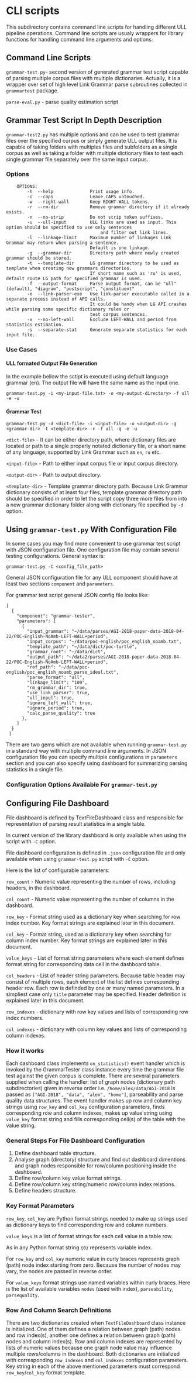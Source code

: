 # CLI scripts

This subdirectory contains command line scripts for handling different ULL pipeline operations. Command line scripts are usualy wrappers for library functions for handling command line arguments and
options.

## Command Line Scripts

`grammar-test.py`- second version of generated grammar test script capable of parsing multiple corpus files with
                    multiple dictionaries. Actually, it is a wrapper over set of high level Link Grammar parse
                    subroutines collected in `grammartest` package.

`parse-eval.py` - parse quality estimation script


## Grammar Test Script In Depth Description

`grammar-test2.py` has multiple options and can be used to test grammar files over the specified corpus or simply
generate ULL output files. It is capable of taking folders with multiples files and subfolders as a single corpus
as well as taking a folder with multiple dictionary files to test each single grammar file separately over the same
input corpus.

### Options

```
    OPTIONS:
        -h  --help              Print usage info.
        -c  --caps              Leave CAPS untouched.
        -w  --right-wall        Keep RIGHT-WALL tokens.
        -r  --rm-dir            Remove grammar directory if it already exists.
        -n  --no-strip          Do not strip token suffixes.
        -u  --ull-input         ULL links are used as input. This option should be specified to use only sentences
                                    and filter out link lines.
        -l  --linkage-limit     Maximum number of linkages Link Grammar may return when parsing a sentence.
                                Default is one linkage.
        -g  --grammar-dir       Directory path where newly created grammar should be stored.
        -t  --template-dir      LG grammar directory to be used as template when creating new grammars directories.
                                If short name such as 'ru' is used, default route LG path for specified grammar is used.
        -f  --output-format     Parse output format, can be "ull" (default), "diagram", "postscript", "constituent"
        -e  --link-parser-exe   Use link-parser executable called in a separate process instead of API calls.
                                It could be handy when LG API crashes while parsing some specific dictionary rules or
                                test corpus sentences.
        -x  --no-left-wall      Exclude LEFT-WALL and period from statistics estimation.
        -s  --separate-stat     Generate separate statistics for each input file.
```



### Use Cases

#### ULL formated Output File Generation

In the example bellow the sctipt is executed using default language grammar (en). The output file will have the same
name as the input one.

`grammar-test.py -i <my-input-file.txt> -o <my-output-directory> -f ull -e -u`

#### Grammar Test

`grammar-test.py -d <dict-file> -i <input-file> -o <output-dir> -g <grammar-dir> -t <template-dir> -r -f ull -q -e -u`

`<dict-file>` - It can be either directory path, where dictionary files are located or path to a single properly notated
dictionary file, or a short name of any language, supported by Link Grammar such as `en`, `ru` etc.

`<input-file>` - Path to either input corpus file or input corpus directory.

`<output-dir>` - Path to output directory.

`<template-dir>` - Template grammar directory path. Because Link Grammar dictionary consists of at least four files,
template grammar directory path should be specified in order to let the script copy three more files from into a new
grammar dictionary folder along with dictionary file specified by `-d` option.

## Using `grammar-test.py` With Configuration File

In some cases you may find more convenient to use grammar test script with 
JSON configuration file. One configuration file may contain several testing
configurations. General syntax is:
```
grammar-test.py -C <config_file_path>
``` 
General JSON configuration file for any ULL component should have at least
two sections `component` and `parameters`.

For grammar test script general JSON config file looks like:
```
[
  {
    "component": "grammar-tester",
    "parameters": [
      {
        "input_grammar": "~/data/parses/AGI-2018-paper-data-2018-04-22/POC-English-NoAmb-LEFT-WALL+period",
        "input_corpus": "~/data/poc-english/poc_english_noamb.txt",
        "template_path": "~/data/dict/poc-turtle",
        "grammar_root": "~/data/dict",
        "output_path": "~/data2/parses/AGI-2018-paper-data-2018-04-22/POC-English-NoAmb-LEFT-WALL+period",
        "ref_path": "~/data/poc-english/poc_english_noamb_parse_ideal.txt",
        "parse_format": "ull",
        "linkage_limit": "100",
        "rm_grammar_dir": true,
        "use_link_parser": true,
        "ull_input": true,
        "ignore_left_wall": true,
        "ignore_period": true,
        "calc_parse_quality": true
      },
    ]
  }
 ]
```
There are two gems which are not available when running `grammar-test.py`
in a standard way with multiple command line arguments. In JSON configuration
file you can specify multiple configurations in `parameters` section and you
can also specify using dashboard for summarizing parsing statistics in a 
single file. 

### Configuration Options Available For `grammar-test.py`



## Configuring File Dashboard

File dashboard is defined by TextFileDashboard class and responsible for representation 
of parsing result statistics in a single table. 

In current version of the library dashboard is only available when using 
the script with `-C` option.

File dashboard configuration is defined in `.json` configuration file and 
only available when using `grammar-test.py` script with `-C` option.   

Here is the list of configurable parameters:

`row_count` - Numeric value representing the number of rows, including 
headers, in the dashboard.  

`col_count` - Numeric value representing the number of columns in the 
dashboard.    

`row_key` - Format string used as a dictionary key when searching for 
row index number. Key format strings are explained later in this document.  

`col_key` - Format string, used as a dictionary key when searching for 
column index number. Key format strings are explained later in this document.

`value_keys` - List of format string parameters where each element defines
format string for corresponding data cell in the dashboard table.

`col_headers` - List of header string parameters. Because table header may
consist of multiple rows, each element of the list defines corresponding
header row. Each row is definded by one or many named parameters. 
In a simpliest case only `title` parameter may be specified. Header definition
is explained later in this document.

`row_indexes` - dictionary with row key values and lists of corresponding
row index numbers.  

`col_indexes` - dictionary with column key values and lists of corresponding
column indexes.

### How it works
Each dashboard class implements `on_statistics()` event handler which is 
invoked by the GrammarTester class instance every time the grammar file 
test against the given corpus is complete. There are several parameters 
supplied when calling the handler: list of graph nodes (dictionary path
subdirectories) given in reverse order i.e. `/home/alex/data/AGI-2018` is 
passed as `["AGI-2018", "data", "alex", "home"]`, parseability and parse 
quality data structures. The event handler makes up row and column key 
strings using `row_key` and `col_key` configuration parameters, finds
corresponding row and column indexes, makes up value string using `value_key`
format string and fills corresponding cell(s) of the table with the value
string.

### General Steps For File Dashboard Configuration
1. Define dashboard table structure.
2. Analyse graph (directory) structure and find out dashboard dimentions
and graph nodes responsible for row/column positioning inside the dashboard.
3. Define row/column key value format strings.
4. Define row/column key string/numeric row/column index relations.
5. Define headers structure.

### Key Format Parameters
`row_key`, `col_key` are Python format strings needed to make up strings 
used as dictionary keys to find corresponding row and column numbers.

`value_keys` is a list of format strings for each cell value in a table
row.

As in any Python format string `{0}` represents variable index. 

For `row_key` and `col_key` numeric value in curly braces represents graph 
(path) node index starting from zero. Because the number of nodes may 
vary, the nodes are passed in reverse order.
  
For `value_keys` format strings use named variables within curly braces.
Here is the list of available variables `nodes` (used with index), 
`parseability`, `parsequality`.

### Row And Column Search Definitions
There are two dictionaries created when `TextFileDashboard` class instance is initialized.
One of them defines a relation between graph (path) nodes and row index(s),
another one defines a relation between graph (path) nodes and column
index(s). Row and column indexes are represented by lists of numeric values
because one graph node value may influence multiple rows/columns in the
dashboard. Both dictionaries are initialized with corresponding `row_indexes`
and `col_indexes` configuration parameters. Key string in each of the above
mentioned parameters must correspond `row_key`/`col_key` format template.
   